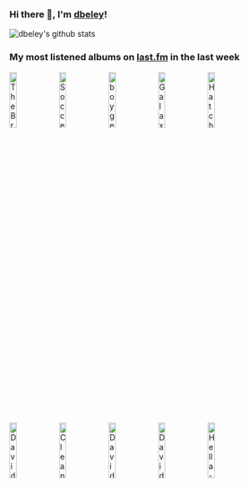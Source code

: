 ### Hi there 👋, I'm [dbeley](https://dbeley.ovh/en)!

![dbeley's github stats](https://github-readme-stats.vercel.app/api?username=dbeley)

### My most listened albums on [last.fm](https://www.last.fm/user/d_beley) in the last week

[<img src='https://lastfm.freetls.fastly.net/i/u/300x300/53266e5acb0f4f1e6a8a9042f882c74f.png' width='16%' height='16%' alt='The Breeders - Pod'>](https://www.last.fm/music/the%2bbreeders/pod)&nbsp;
[<img src='https://lastfm.freetls.fastly.net/i/u/300x300/6a897712ef6ae821f6ccc22a56369d3f.jpg' width='16%' height='16%' alt='Soccer Mommy - Clean'>](https://www.last.fm/music/soccer%2bmommy/clean)&nbsp;
[<img src='https://lastfm.freetls.fastly.net/i/u/300x300/0aa2439a50ab73d77729f4573e4d5558.jpg' width='16%' height='16%' alt='boygenius - boygenius'>](https://www.last.fm/music/boygenius/boygenius)&nbsp;
[<img src='https://lastfm.freetls.fastly.net/i/u/300x300/d3e80f8205ce446cbfb11c22c92245e9.png' width='16%' height='16%' alt='Galaxie 500 - Today'>](https://www.last.fm/music/galaxie%2b500/today)&nbsp;
[<img src='https://lastfm.freetls.fastly.net/i/u/300x300/2c04a996fe2cfe61da13eadc402cdfdd.png' width='16%' height='16%' alt='Hatchie - Keepsake'>](https://www.last.fm/music/hatchie/keepsake)&nbsp;
<br>
[<img src='https://lastfm.freetls.fastly.net/i/u/300x300/9dc7764597b2541f4c90c5c7c8fc3248.jpg' width='16%' height='16%' alt='David Byrne - Uh-Oh'>](https://www.last.fm/music/david%2bbyrne/uh-oh)&nbsp;
[<img src='https://lastfm.freetls.fastly.net/i/u/300x300/46f9ef3c98664b9713beda8c926352a1.jpg' width='16%' height='16%' alt='Cleaners From Venus - Midnight Cleaners'>](https://www.last.fm/music/cleaners%2bfrom%2bvenus/midnight%2bcleaners)&nbsp;
[<img src='https://lastfm.freetls.fastly.net/i/u/300x300/f5ece1d252b04b689ff6b821c1f0c395.jpg' width='16%' height='16%' alt='David Byrne - Look Into The Eyeball'>](https://www.last.fm/music/david%2bbyrne/look%2binto%2bthe%2beyeball)&nbsp;
[<img src='https://lastfm.freetls.fastly.net/i/u/300x300/cb76ed95583b4aeecac770edcfabb1ad.png' width='16%' height='16%' alt='David Byrne - The Catherine Wheel'>](https://www.last.fm/music/david%2bbyrne/the%2bcatherine%2bwheel)&nbsp;
[<img src='https://lastfm.freetls.fastly.net/i/u/300x300/00766f8dea2f437f81c9e3bbbd66bb18.png' width='16%' height='16%' alt='Hella - Hold Your Horse Is'>](https://www.last.fm/music/hella/hold%2byour%2bhorse%2bis)&nbsp;
<br>
